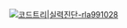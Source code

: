 
[![코드트리|실력진단-rla991028](https://banner.codetree.ai/v1/banner/rla991028)](https://www.codetree.ai/profiles/rla991028)
